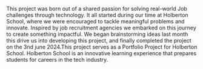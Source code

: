 This project was born out of a shared passion for solving real-world Job challenges through technology. It all started during our time at Holberton School, where we were encouraged to tackle meaningful problems and innovate. Inspired by job recruitment agencies we embarked on this journey to create something impactful. We began brainstorming ideas last month this drive us into developing this project, and finally completed the project on the 3nd june 2024.This project serves as a Portfolio Project for Holberton School. Holberton School is an innovative learning experience that prepares students for careers in the tech industry.
